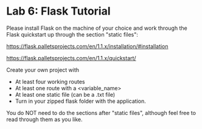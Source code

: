 # Lab 6: Flask Tutorial
Please install Flask on the machine of your choice and work through the Flask quickstart up through the section "static files":

https://flask.palletsprojects.com/en/1.1.x/installation/#installation

https://flask.palletsprojects.com/en/1.1.x/quickstart/

Create your own project with

- At least four working routes
- At least one route with a <variable_name>
- At least one static file (can be a .txt file)
- Turn in your zipped flask folder with the application.

You do NOT need  to do the sections after "static files", although feel free to read through them as you like.
